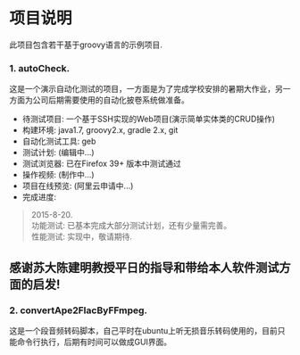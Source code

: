 # 项目说明
此项目包含若干基于groovy语言的示例项目.
### 1. **autoCheck**.
这是一个演示自动化测试的项目，一方面是为了完成学校安排的暑期大作业，另一方面为公司后期需要使用的自动化披卷系统做准备。
* 待测试项目: 一个基于SSH实现的Web项目(演示简单实体类的CRUD操作)
* 构建环境: java1.7, groovy2.x, gradle 2.x, git
* 自动化测试工具: geb
* 测试计划: (编辑中...)
* 测试浏览器: 已在Firefox 39+ 版本中测试通过
* 操作视频: (制作中...)
* 项目在线预览: (阿里云申请中...)
* 完成进度:  

> 2015-8-20.  
> 功能测试: 已基本完成大部分测试计划，还有少量需完善。  
> 性能测试: 实现中，敬请期待.  
## 感谢苏大陈建明教授平日的指导和带给本人软件测试方面的启发!

### 2. **convertApe2FlacByFFmpeg**.
这是一个段音频转码脚本，自己平时在ubuntu上听无损音乐转码使用的，目前只能命令行执行，后期有时间可以做成GUI界面。
